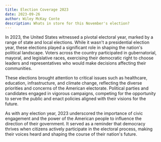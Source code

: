 ```yaml
---
title: Election Coverage 2023
date: 2023-09-26
author: Wiley McKay Conte
description: Whats in store for this November's election?
---
```


In 2023, the United States witnessed a pivotal electoral year, marked by a range of state and local elections. While it wasn't a presidential election year, these elections played a significant role in shaping the nation's political landscape. Voters across the country participated in gubernatorial, mayoral, and legislative races, exercising their democratic right to choose leaders and representatives who would make decisions affecting their communities.

These elections brought attention to critical issues such as healthcare, education, infrastructure, and climate change, reflecting the diverse priorities and concerns of the American electorate. Political parties and candidates engaged in vigorous campaigns, competing for the opportunity to serve the public and enact policies aligned with their visions for the future.

As with any election year, 2023 underscored the importance of civic engagement and the power of the American people to influence the direction of their government. It served as a reminder that democracy thrives when citizens actively participate in the electoral process, making their voices heard and shaping the course of their nation's future.
